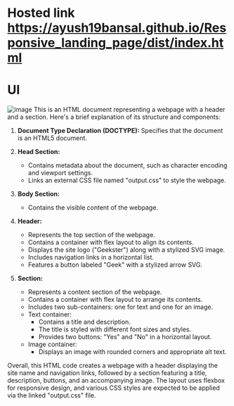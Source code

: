 # Hosted link https://ayush19bansal.github.io/Responsive_landing_page/dist/index.html
# UI
![image](https://github.com/Ayush19bansal/Responsive_landing_page/assets/118842033/f90478a0-7326-4012-9633-e195065a923b)
This is an HTML document representing a webpage with a header and a section. Here's a brief explanation of its structure and components:

1. **Document Type Declaration (DOCTYPE):** Specifies that the document is an HTML5 document.

2. **Head Section:**
   - Contains metadata about the document, such as character encoding and viewport settings.
   - Links an external CSS file named "output.css" to style the webpage.

3. **Body Section:**
   - Contains the visible content of the webpage.

4. **Header:**
   - Represents the top section of the webpage.
   - Contains a container with flex layout to align its contents.
   - Displays the site logo ("Geekster") along with a stylized SVG image.
   - Includes navigation links in a horizontal list.
   - Features a button labeled "Geek" with a stylized arrow SVG.

5. **Section:**
   - Represents a content section of the webpage.
   - Contains a container with flex layout to arrange its contents.
   - Includes two sub-containers: one for text and one for an image.
   - Text container:
     - Contains a title and description.
     - The title is styled with different font sizes and styles.
     - Provides two buttons: "Yes" and "No" in a horizontal layout.
   - Image container:
     - Displays an image with rounded corners and appropriate alt text.

Overall, this HTML code creates a webpage with a header displaying the site name and navigation links, followed by a section featuring a title, description, buttons, and an accompanying image. The layout uses flexbox for responsive design, and various CSS styles are expected to be applied via the linked "output.css" file.

